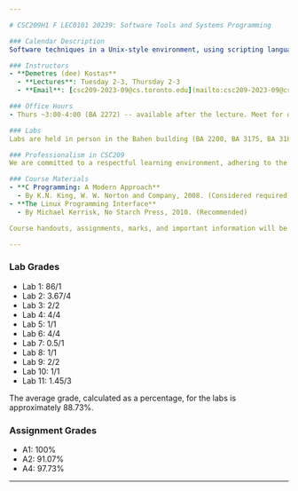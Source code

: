 ```yaml
---

# CSC209H1 F LEC0101 20239: Software Tools and Systems Programming

### Calendar Description
Software techniques in a Unix-style environment, using scripting languages and a machine-oriented programming language (typically C). Topics include: software tools, pipes and filters, file processing, shell programming, processes, system calls, signals, basic network programming.

### Instructors
- **Demetres (dee) Kostas**
  - **Lectures**: Tuesday 2-3, Thursday 2-3
  - **Email**: [csc209-2023-09@cs.toronto.edu](mailto:csc209-2023-09@cs.toronto.edu)

### Office Hours
- Thurs ~3:00-4:00 (BA 2272) -- available after the lecture. Meet for office hours in BA2272 approximately 10 minutes after 3.

### Labs
Labs are held in person in the Bahen building (BA 2200, BA 3175, BA 3185, BA 3195). TA availability may vary based on attendance patterns. The primary purpose of the labs is to assist with weekly lab assignments. Any changes in room availability will be announced in advance.

### Professionalism in CSC209
We are committed to a respectful learning environment, adhering to the University of Toronto Code of Student Conduct. This applies to classes, computer labs, online forums, and all student interactions.

### Course Materials
- **C Programming: A Modern Approach**
  - By K.N. King, W. W. Norton and Company, 2008. (Considered required)
- **The Linux Programming Interface**
  - By Michael Kerrisk, No Starch Press, 2010. (Recommended)

Course handouts, assignments, marks, and important information will be posted on Quercus. Announcements and important assignment details will be available on the discussion board (Piazza).

---
```


### Lab Grades
- Lab 1: 86/1
- Lab 2: 3.67/4
- Lab 3: 2/2
- Lab 4: 4/4
- Lab 5: 1/1
- Lab 6: 4/4
- Lab 7: 0.5/1
- Lab 8: 1/1
- Lab 9: 2/2
- Lab 10: 1/1
- Lab 11: 1.45/3

The average grade, calculated as a percentage, for the labs is approximately 88.73%.

### Assignment Grades
- A1: 100%
- A2: 91.07%
- A4: 97.73%

---

